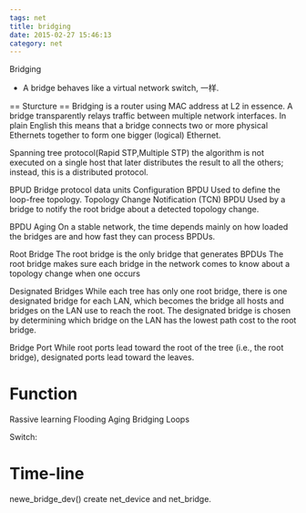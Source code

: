 ```yaml
---
tags: net
title: bridging
date: 2015-02-27 15:46:13
category: net
---
```

Bridging

* A bridge behaves like a virtual network switch, 一样.

== Sturcture ==
Bridging is a router using MAC address at L2 in essence.
A bridge transparently relays traffic between multiple network interfaces. 
In plain English this means that a bridge connects two or more physical Ethernets together to form one bigger (logical) Ethernet.


Spanning tree protocol(Rapid STP,Multiple STP)
the algorithm is not executed on a single host that later distributes the result to all the others; 
instead, this is a distributed protocol.

BPUD
Bridge protocol data units
Configuration BPDU
Used to define the loop-free topology. 
Topology Change Notification (TCN) BPDU
Used by a bridge to notify the root bridge about a detected topology change. 

BPDU Aging
On a stable network, the time depends mainly on how loaded the bridges are and how fast they can process BPDUs.


Root Bridge
The root bridge is the only bridge that generates BPDUs
The root bridge makes sure each bridge in the network comes to know about a topology change when one occurs

Designated Bridges
While each tree has only one root bridge, there is one designated bridge for each LAN, 
which becomes the bridge all hosts and bridges on the LAN use to reach the root.
The designated bridge is chosen by determining which bridge on the LAN has the lowest path cost to the root bridge.

Bridge Port
While root ports lead toward the root of the tree (i.e., the root bridge), designated ports lead toward the leaves.

Function
========
Rassive learning
Flooding
Aging
Bridging Loops

Switch:

Time-line
========
newe_bridge_dev() create net_device and net_bridge.

